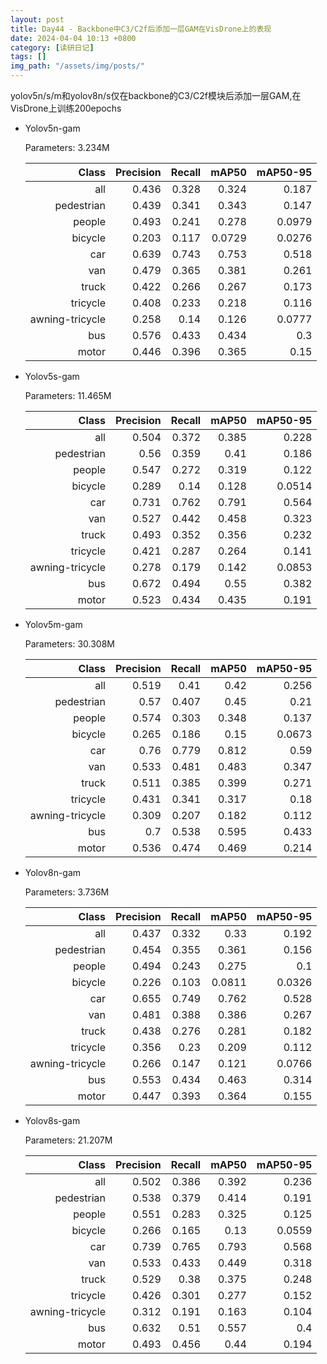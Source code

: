 ```yaml
---
layout: post
title: Day44 - Backbone中C3/C2f后添加一层GAM在VisDrone上的表现
date: 2024-04-04 10:13 +0800
category: [读研日记]
tags: []
img_path: "/assets/img/posts/"
---
```


yolov5n/s/m和yolov8n/s仅在backbone的C3/C2f模块后添加一层GAM,在VisDrone上训练200epochs

- Yolov5n-gam

    Parameters: 3.234M

    |                Class| Precision|    Recall|     mAP50|  mAP50-95|
    |                 ---:|      ---:|      ---:|      ---:|      ---:|
    |                  all|     0.436|     0.328|     0.324|     0.187|
    |           pedestrian|     0.439|     0.341|     0.343|     0.147|
    |               people|     0.493|     0.241|     0.278|    0.0979|
    |              bicycle|     0.203|     0.117|    0.0729|    0.0276|
    |                  car|     0.639|     0.743|     0.753|     0.518|
    |                  van|     0.479|     0.365|     0.381|     0.261|
    |                truck|     0.422|     0.266|     0.267|     0.173|
    |             tricycle|     0.408|     0.233|     0.218|     0.116|
    |      awning-tricycle|     0.258|      0.14|     0.126|    0.0777|
    |                  bus|     0.576|     0.433|     0.434|       0.3|
    |                motor|     0.446|     0.396|     0.365|      0.15|

- Yolov5s-gam

    Parameters: 11.465M

    |                Class| Precision|    Recall|     mAP50|  mAP50-95|
    |                 ---:|      ---:|      ---:|      ---:|      ---:|
    |                  all|     0.504|     0.372|     0.385|     0.228|
    |           pedestrian|      0.56|     0.359|      0.41|     0.186|
    |               people|     0.547|     0.272|     0.319|     0.122|
    |              bicycle|     0.289|      0.14|     0.128|    0.0514|
    |                  car|     0.731|     0.762|     0.791|     0.564|
    |                  van|     0.527|     0.442|     0.458|     0.323|
    |                truck|     0.493|     0.352|     0.356|     0.232|
    |             tricycle|     0.421|     0.287|     0.264|     0.141|
    |      awning-tricycle|     0.278|     0.179|     0.142|    0.0853|
    |                  bus|     0.672|     0.494|      0.55|     0.382|
    |                motor|     0.523|     0.434|     0.435|     0.191|

- Yolov5m-gam

    Parameters: 30.308M

    |                Class| Precision|    Recall|     mAP50|  mAP50-95|
    |                 ---:|      ---:|      ---:|      ---:|      ---:|
    |                  all|     0.519|      0.41|      0.42|     0.256|
    |           pedestrian|      0.57|     0.407|      0.45|      0.21|
    |               people|     0.574|     0.303|     0.348|     0.137|
    |              bicycle|     0.265|     0.186|      0.15|    0.0673|
    |                  car|      0.76|     0.779|     0.812|      0.59|
    |                  van|     0.533|     0.481|     0.483|     0.347|
    |                truck|     0.511|     0.385|     0.399|     0.271|
    |             tricycle|     0.431|     0.341|     0.317|      0.18|
    |      awning-tricycle|     0.309|     0.207|     0.182|     0.112|
    |                  bus|       0.7|     0.538|     0.595|     0.433|
    |                motor|     0.536|     0.474|     0.469|     0.214|

- Yolov8n-gam

    Parameters: 3.736M

    |                Class| Precision|    Recall|     mAP50|  mAP50-95|
    |                 ---:|      ---:|      ---:|      ---:|      ---:|
    |                  all|     0.437|     0.332|      0.33|     0.192|
    |           pedestrian|     0.454|     0.355|     0.361|     0.156|
    |               people|     0.494|     0.243|     0.275|       0.1|
    |              bicycle|     0.226|     0.103|    0.0811|    0.0326|
    |                  car|     0.655|     0.749|     0.762|     0.528|
    |                  van|     0.481|     0.388|     0.386|     0.267|
    |                truck|     0.438|     0.276|     0.281|     0.182|
    |             tricycle|     0.356|      0.23|     0.209|     0.112|
    |      awning-tricycle|     0.266|     0.147|     0.121|    0.0766|
    |                  bus|     0.553|     0.434|     0.463|     0.314|
    |                motor|     0.447|     0.393|     0.364|     0.155|

- Yolov8s-gam

    Parameters: 21.207M

    |                Class| Precision|    Recall|     mAP50|  mAP50-95|
    |                 ---:|      ---:|      ---:|      ---:|      ---:|
    |                  all|     0.502|     0.386|     0.392|     0.236|
    |           pedestrian|     0.538|     0.379|     0.414|     0.191|
    |               people|     0.551|     0.283|     0.325|     0.125|
    |              bicycle|     0.266|     0.165|      0.13|    0.0559|
    |                  car|     0.739|     0.765|     0.793|     0.568|
    |                  van|     0.533|     0.433|     0.449|     0.318|
    |                truck|     0.529|      0.38|     0.375|     0.248|
    |             tricycle|     0.426|     0.301|     0.277|     0.152|
    |      awning-tricycle|     0.312|     0.191|     0.163|     0.104|
    |                  bus|     0.632|      0.51|     0.557|       0.4|
    |                motor|     0.493|     0.456|      0.44|     0.194|
